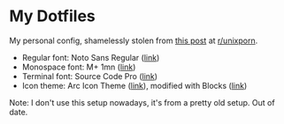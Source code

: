 # My Dotfiles

My personal config, shamelessly stolen from [this post](https://www.reddit.com/r/unixporn/comments/8apait/openbox_fool_in_the_rain/) at [r/unixporn](https://www.reddit.com/r/unixporn/).

* Regular font: Noto Sans Regular ([link](https://www.google.com/get/noto/))
* Monospace font: M+ 1mn ([link](https://mplus-fonts.osdn.jp))
* Terminal font: Source Code Pro ([link](https://fonts.adobe.com/fonts/source-code-pro))
* Icon theme: Arc Icon Theme ([link](https://github.com/horst3180/arc-icon-theme)), modified with Blocks ([link](https://github.com/addy-dclxvi/gtk-theme-collections/tree/master/Bonus))

Note: I don't use this setup nowadays, it's from a pretty old setup. Out of date.

